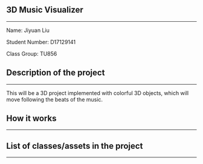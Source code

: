 ## 3D Music Visualizer
---
Name: Jiyuan Liu

Student Number: D17129141

Class Group: TU856

## Description of the project
---
This will be a 3D project implemented with colorful 3D objects, which will move following the beats of the music.

## How it works
---


## List of classes/assets in the project
---
